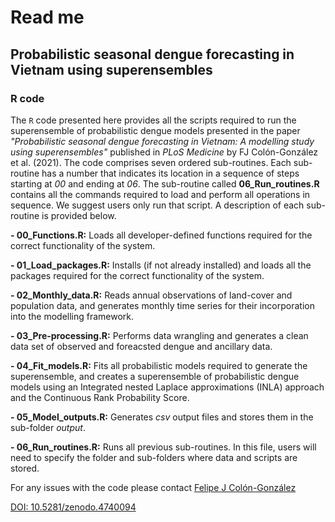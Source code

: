 # Read me

## Probabilistic seasonal dengue forecasting in Vietnam using superensembles

### R code
The `R` code presented here provides all the scripts required to run the superensemble of probabilistic dengue models 
presented in the paper _"Probabilistic seasonal dengue forecasting in Vietnam: A modelling study using superensembles"_ 
published in _PLoS Medicine_ by FJ Colón-González et al. (2021). The code comprises seven ordered sub-routines. Each sub-routine has 
a number that indicates its location in a sequence of steps starting at _00_ and ending at _06_. The sub-routine called 
**06_Run_routines.R** contains all the commands required to load and perform all operations in sequence. We suggest 
users only run that script. A description of each sub-routine is provided below.

**- 00_Functions.R:** Loads all developer-defined functions required for the correct functionality of the system.

**- 01_Load_packages.R:** Installs (if not already installed) and loads all the packages required for the correct
functionality of the system.

**- 02_Monthly_data.R:** Reads annual observations of land-cover and population data, and generates monthly time 
series for their incorporation into the modelling framework.

**- 03_Pre-processing.R:** Performs data wrangling and generates a clean data set of observed and foreacsted dengue 
and ancillary data.

**- 04_Fit_models.R:** Fits all probabilistic models required to generate the superensemble, and creates a superensemble
of probabilistic dengue models using an Integrated nested Laplace approximations (INLA) approach and the Continuous 
Rank Probability Score.

**- 05_Model_outputs.R:** Generates _csv_ output files and stores them in the sub-folder _output_.

**- 06_Run_routines.R:** Runs all previous sub-routines. In this file, users will need to specify the folder and 
sub-folders where data and scripts are stored.

For any issues with the code please contact [Felipe J Colón-González](Felipe.Colon@lshtm.ac.uk)

[DOI: 10.5281/zenodo.4740094](https://doi.org/10.5281/zenodo.4740094)

